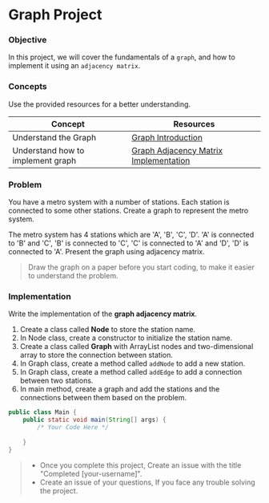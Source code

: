 # Graph Project

### Objective

In this project, we will cover the fundamentals of a `graph`, and how to implement it using an `adjacency matrix`.

### Concepts

Use the provided resources for a better understanding.


| Concept                                 | Resources                                                                                                          |
|-----------------------------------------|--------------------------------------------------------------------------------------------------------------------|
| Understand the Graph                    | [Graph Introduction](https://www.youtube.com/watch?v=R74DnYySxv0) |
| Understand how to implement graph       | [Graph Adjacency Matrix Implementation](https://www.youtube.com/watch?v=B28xAWEerK8)       |

### Problem
You have a metro system with a number of stations. Each station is connected to some other stations. 
Create a graph to represent the metro system.

The metro system has 4 stations which are 'A', 'B', 'C', 'D'.
'A' is connected to 'B' and 'C', 'B' is connected to 'C', 'C' is connected to 'A' and 'D', 'D' is connected to 'A'.
Present the graph using adjacency matrix.

> Draw the graph on a paper before you start coding, to make it easier to understand the problem.

### Implementation

Write the implementation of the **graph adjacency matrix**.

1. Create a class called **Node** to store the station name. 
2. In Node class, create a constructor to initialize the station name.
3. Create a class called **Graph** with ArrayList nodes and two-dimensional array to store the connection between station.
4. In Graph class, create a method called `addNode` to add a new station.
5. In Graph class, create a method called `addEdge` to add a connection between two stations.
6. In main method, create a graph and add the stations and the connections between them based on the problem.

````Java
public class Main {
    public static void main(String[] args) {
        /* Your Code Here */
  
    }
}
````

> * Once you complete this project, Create an issue with the title "Completed [your-username]".
> * Create an issue of your questions, If you face any trouble solving the project.
